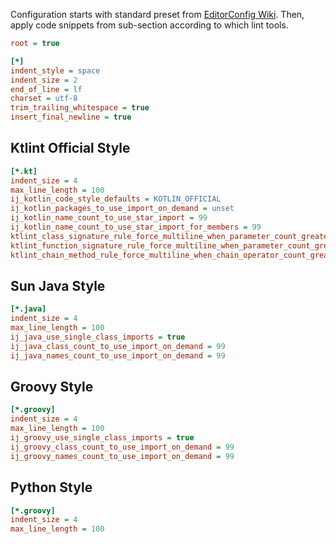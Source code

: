 Configuration starts with standard preset from [EditorConfig Wiki](https://github.com/editorconfig/editorconfig/wiki/EditorConfig-Properties).
Then, apply code snippets from sub-section according to which lint tools.

```ini
root = true

[*]
indent_style = space
indent_size = 2
end_of_line = lf
charset = utf-8
trim_trailing_whitespace = true
insert_final_newline = true
```

## Ktlint Official Style

```ini
[*.kt]
indent_size = 4
max_line_length = 100
ij_kotlin_code_style_defaults = KOTLIN_OFFICIAL
ij_kotlin_packages_to_use_import_on_demand = unset
ij_kotlin_name_count_to_use_star_import = 99
ij_kotlin_name_count_to_use_star_import_for_members = 99
ktlint_class_signature_rule_force_multiline_when_parameter_count_greater_or_equal_than = unset
ktlint_function_signature_rule_force_multiline_when_parameter_count_greater_or_equal_than = unset
ktlint_chain_method_rule_force_multiline_when_chain_operator_count_greater_or_equal_than = unset
```

## Sun Java Style

```ini
[*.java]
indent_size = 4
max_line_length = 100
ij_java_use_single_class_imports = true
ij_java_class_count_to_use_import_on_demand = 99
ij_java_names_count_to_use_import_on_demand = 99
```

## Groovy Style

```ini
[*.groovy]
indent_size = 4
max_line_length = 100
ij_groovy_use_single_class_imports = true
ij_groovy_class_count_to_use_import_on_demand = 99
ij_groovy_names_count_to_use_import_on_demand = 99
```

## Python Style

```ini
[*.groovy]
indent_size = 4
max_line_length = 100
```
